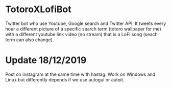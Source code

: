 # TotoroXLofiBot
Twitter bot who use Youtube, Google search and Twitter API.
It tweets every hour a different picture of a specific search term (totoro wallpaper for me) with a different youtube link video (no stream) 
that is a LoFi song (seach term can also change).

# Update 18/12/2019 

Post on instagram at the same time with hastag.
Work on Windows and Linux but differently depends if we use autogui or autoit.
